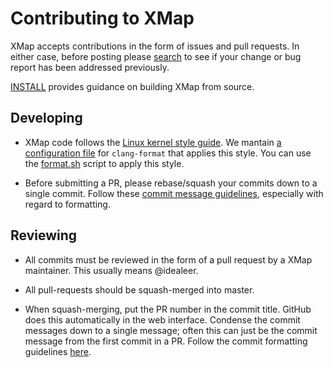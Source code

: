 Contributing to XMap
====================

XMap accepts contributions in the form of issues and pull requests. In either
case, before posting please [search](https://github.com/idealeer/xmap/issues) to see
if your change or bug report has been addressed previously.

[INSTALL](INSTALL.md#building-from-source) provides guidance on building XMap from source.

Developing
----------

- XMap code follows the [Linux kernel style guide][kernelguide]. We mantain [a
  configuration file](/.clang-format) for `clang-format` that applies this
  style. You can use the [format.sh](/format.sh) script to apply this style.

- Before submitting a PR, please rebase/squash your commits down to a single
  commit. Follow these [commit message guidelines][guidelines], especially with
  regard to formatting.

Reviewing
---------

- All commits must be reviewed in the form of a pull request by a XMap
  maintainer. This usually means @idealeer.

- All pull-requests should be squash-merged into master.

- When squash-merging, put the PR number in the commit title. GitHub does this
  automatically in the web interface.  Condense the commit messages down to a
  single message; often this can just be the commit message from the first
  commit in a PR. Follow the commit formatting guidelines [here][guidelines].

[kernelguide]: https://www.kernel.org/doc/Documentation/process/coding-style.rst
[guidelines]: https://github.com/torvalds/subsurface-for-dirk/blob/master/README#L92
